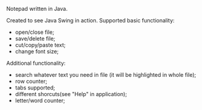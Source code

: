 Notepad written in Java.

Created to see Java Swing in action.
Supported basic functionality:
- open/close file;
- save/delete file;
- cut/copy/paste text;
- change font size;

Additional functionality:
- search whatever text you need in file (it will be highlighted in whole file);
- row counter;
- tabs supported;
- different shorcuts(see "Help" in application);
- letter/word counter;
